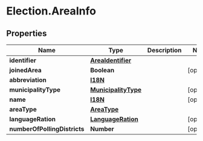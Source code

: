 # Election.AreaInfo

## Properties
Name | Type | Description | Notes
------------ | ------------- | ------------- | -------------
**identifier** | [**AreaIdentifier**](AreaIdentifier.md) |  | 
**joinedArea** | **Boolean** |  | [optional] 
**abbreviation** | [**I18N**](I18N.md) |  | 
**municipalityType** | [**MunicipalityType**](MunicipalityType.md) |  | [optional] 
**name** | [**I18N**](I18N.md) |  | [optional] 
**areaType** | [**AreaType**](AreaType.md) |  | 
**languageRation** | [**LanguageRation**](LanguageRation.md) |  | [optional] 
**numberOfPollingDistricts** | **Number** |  | [optional] 



